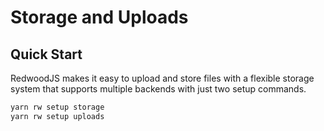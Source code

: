 # Storage and Uploads

## Quick Start

RedwoodJS makes it easy to upload and store files with a flexible storage system that supports multiple backends with just two setup commands.

```bash
yarn rw setup storage
yarn rw setup uploads
```
